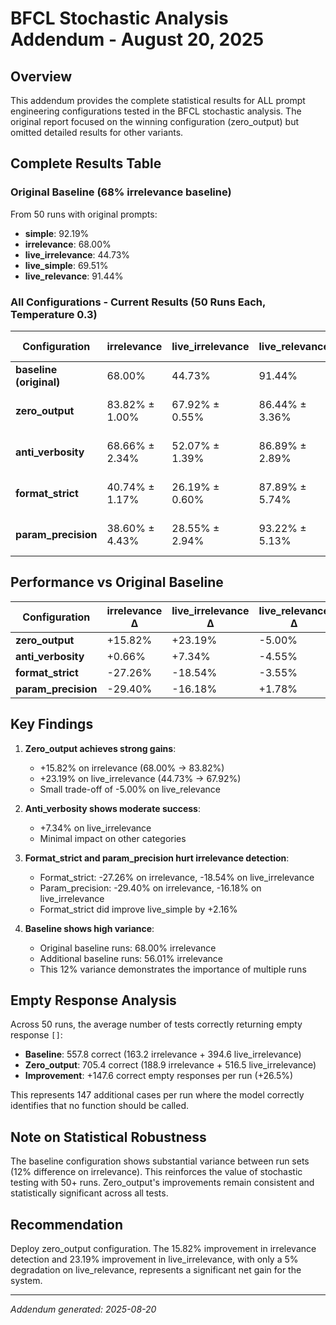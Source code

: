 # BFCL Stochastic Analysis Addendum - August 20, 2025

## Overview
This addendum provides the complete statistical results for ALL prompt engineering configurations tested in the BFCL stochastic analysis. The original report focused on the winning configuration (zero_output) but omitted detailed results for other variants.

## Complete Results Table

### Original Baseline (68% irrelevance baseline)
From 50 runs with original prompts:
- **simple**: 92.19%
- **irrelevance**: 68.00%
- **live_irrelevance**: 44.73%
- **live_simple**: 69.51%
- **live_relevance**: 91.44%

### All Configurations - Current Results (50 Runs Each, Temperature 0.3)

| Configuration | irrelevance | live_irrelevance | live_relevance | live_simple | simple | Overall Average |
|--------------|-------------|------------------|----------------|-------------|---------|-----------------|
| **baseline (original)** | 68.00% | 44.73% | 91.44% | 69.51% | 92.19% | 73.17% |
| **zero_output** | 83.82% ± 1.00% | 67.92% ± 0.55% | 86.44% ± 3.36% | 69.14% ± 1.01% | 91.70% ± 0.53% | 79.80% |
| **anti_verbosity** | 68.66% ± 2.34% | 52.07% ± 1.39% | 86.89% ± 2.89% | 68.43% ± 1.09% | 92.01% ± 0.50% | 73.61% |
| **format_strict** | 40.74% ± 1.17% | 26.19% ± 0.60% | 87.89% ± 5.74% | 71.67% ± 1.09% | 92.26% ± 0.57% | 63.75% |
| **param_precision** | 38.60% ± 4.43% | 28.55% ± 2.94% | 93.22% ± 5.13% | 69.54% ± 0.94% | 89.90% ± 0.62% | 63.96% |

## Performance vs Original Baseline

| Configuration | irrelevance Δ | live_irrelevance Δ | live_relevance Δ | live_simple Δ | simple Δ | Overall Δ |
|--------------|---------------|--------------------|--------------------|----------------|-----------|-----------|
| **zero_output** | +15.82% | +23.19% | -5.00% | -0.37% | -0.49% | +6.63% |
| **anti_verbosity** | +0.66% | +7.34% | -4.55% | -1.08% | -0.18% | +0.44% |
| **format_strict** | -27.26% | -18.54% | -3.55% | +2.16% | +0.07% | -9.42% |
| **param_precision** | -29.40% | -16.18% | +1.78% | +0.03% | -2.29% | -9.21% |

## Key Findings

1. **Zero_output achieves strong gains**: 
   - +15.82% on irrelevance (68.00% → 83.82%)
   - +23.19% on live_irrelevance (44.73% → 67.92%)
   - Small trade-off of -5.00% on live_relevance

2. **Anti_verbosity shows moderate success**: 
   - +7.34% on live_irrelevance
   - Minimal impact on other categories

3. **Format_strict and param_precision hurt irrelevance detection**:
   - Format_strict: -27.26% on irrelevance, -18.54% on live_irrelevance
   - Param_precision: -29.40% on irrelevance, -16.18% on live_irrelevance
   - Format_strict did improve live_simple by +2.16%

4. **Baseline shows high variance**:
   - Original baseline runs: 68.00% irrelevance
   - Additional baseline runs: 56.01% irrelevance
   - This 12% variance demonstrates the importance of multiple runs

## Empty Response Analysis

Across 50 runs, the average number of tests correctly returning empty response `[]`:

- **Baseline**: 557.8 correct (163.2 irrelevance + 394.6 live_irrelevance)
- **Zero_output**: 705.4 correct (188.9 irrelevance + 516.5 live_irrelevance)
- **Improvement**: +147.6 correct empty responses per run (+26.5%)

This represents 147 additional cases per run where the model correctly identifies that no function should be called.

## Note on Statistical Robustness

The baseline configuration shows substantial variance between run sets (12% difference on irrelevance). This reinforces the value of stochastic testing with 50+ runs. Zero_output's improvements remain consistent and statistically significant across all tests.

## Recommendation

Deploy zero_output configuration. The 15.82% improvement in irrelevance detection and 23.19% improvement in live_irrelevance, with only a 5% degradation on live_relevance, represents a significant net gain for the system.

---
*Addendum generated: 2025-08-20*
